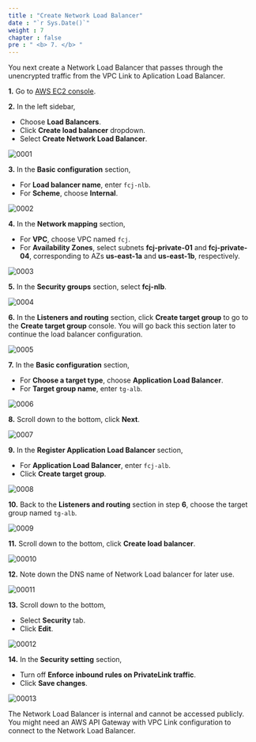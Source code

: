 ```yaml
---
title : "Create Network Load Balancer"
date : "`r Sys.Date()`"
weight : 7
chapter : false
pre : " <b> 7. </b> "
---
```


You next create a Network Load Balancer that passes through the unencrypted traffic from the VPC Link to Aplication Load Balancer.

**1.** Go to [AWS EC2 console](https://console.aws.amazon.com/ec2/).

**2.** In the left sidebar,

- Choose **Load Balancers**.
- Click **Create load balancer** dropdown.
- Select **Create Network Load Balancer**.

![0001](/images/7/0001.svg?featherlight=false&width=100pc)

**3.** In the **Basic configuration** section,
- For **Load balancer name**, enter `fcj-nlb`.
- For **Scheme**, choose **Internal**.

![0002](/images/7/0002.svg?featherlight=false&width=100pc)

**4.** In the **Network mapping** section,
- For **VPC**, choose VPC named `fcj`.
- For **Availability Zones**, select subnets **fcj-private-01** and **fcj-private-04**, corresponding to AZs **us-east-1a** and **us-east-1b**, respectively.

![0003](/images/7/0003.svg?featherlight=false&width=100pc)

**5.** In the **Security groups** section, select **fcj-nlb**.

![0004](/images/7/0004.svg?featherlight=false&width=100pc)

**6.** In the **Listeners and routing** section, click **Create target group** to go to the **Create target group** console. You will go back this section later to continue the load balancer configuration.

![0005](/images/7/0005.svg?featherlight=false&width=100pc)

**7.**  In the **Basic configuration** section, 
- For **Choose a target type**, choose **Application Load Balancer**.
- For **Target group name**, enter `tg-alb`.

![0006](/images/7/0006.svg?featherlight=false&width=100pc)

**8.** Scroll down to the bottom, click **Next**.

![0007](/images/7/0007.svg?featherlight=false&width=100pc)

**9.** In the **Register Application Load Balancer** section,

- For **Application Load Balancer**, enter `fcj-alb`.
- Click **Create target group**.

![0008](/images/7/0008.svg?featherlight=false&width=100pc)

**10.** Back to the **Listeners and routing** section in step **6**, choose the target group named `tg-alb`.

![0009](/images/7/0009.svg?featherlight=false&width=100pc)

**11.** Scroll down to the bottom, click **Create load balancer**.

![00010](/images/7/00010.svg?featherlight=false&width=100pc)

**12.** Note down the DNS name of Network Load balancer for later use.

![00011](/images/7/00011.svg?featherlight=false&width=100pc)

**13.** Scroll down to the bottom,

- Select **Security** tab.
- Click **Edit**.

![00012](/images/7/00012.svg?featherlight=false&width=100pc)

**14.** In the **Security setting** section,

- Turn off **Enforce inbound rules on PrivateLink traffic**.
- Click **Save changes**.

![00013](/images/7/00013.svg?featherlight=false&width=100pc)

The Network Load Balancer is internal and cannot be accessed publicly. You might need an AWS API Gateway with VPC Link configuration to connect to the Network Load Balancer.